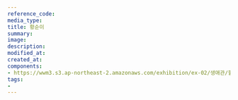 ```yaml
---
reference_code:
media_type:
title: 황순이
summary:
image:
description:
modified_at:
created_at:
components:
- https://wwm3.s3.ap-northeast-2.amazonaws.com/exhibition/ex-02/생애관/할머니들/황순이.JPG
tags:
-
---
```

